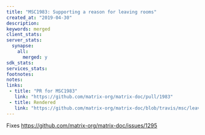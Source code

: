 ```yaml
---
title: "MSC1983: Supporting a reason for leaving rooms"
created_at: "2019-04-30"
description:
keywords: merged
client_stats:
server_stats:
  synapse:
    all:
      merged: y
sdk_stats:
services_stats:
footnotes:
notes:
links:
 - title: "PR for MSC1983"
   link: "https://github.com/matrix-org/matrix-doc/pull/1983"
 - title: Rendered
   link: "https://github.com/matrix-org/matrix-doc/blob/travis/msc/leave-reason/proposals/1983-leave-reasons.md"
---
```

Fixes https://github.com/matrix-org/matrix-doc/issues/1295
